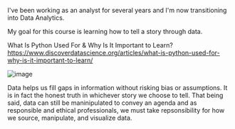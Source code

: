 I've been working as an analyst for several years and I'm now transitioning into Data Analytics.

My goal for this course is learning how to tell a story through data.

What Is Python Used For & Why Is It Important to Learn? https://www.discoverdatascience.org/articles/what-is-python-used-for-why-is-it-important-to-learn/

![image](https://user-images.githubusercontent.com/130515527/234127401-ee37c969-78c4-413c-8577-11dc92745646.png)

Data helps us fill gaps in information without risking bias or assumptions. It is in fact the honest truth in whichever story we choose to tell. That being said, data can still be maninipulated to convey an agenda and as responsible and ethical professionals, we must take repsonsibility for how we source, manipulate, and visualize data.

